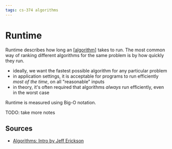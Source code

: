 ```yaml
---
tags: cs-374 algorithms
---
```


# Runtime

Runtime describes how long an [[algorithm]] takes to run. The most common way of ranking different algorithms for the same problem is by how quickly they run.

- ideally, we want the fastest possible algorithm for any particular problem
- in application settings, it is acceptable for programs to run efficiently _most of the time_, on all "reasonable" inputs
- in theory, it's often required that algorithms _always_ run efficiently, even in the worst case

Runtime is measured using Big-O notation.

TODO: take more notes

## Sources

- [Algorithms: Intro by Jeff Erickson](https://jeffe.cs.illinois.edu/teaching/algorithms/book/00-intro.pdf)

[//begin]: # "Autogenerated link references for markdown compatibility"
[algorithm]: algorithm "Algorithm"
[//end]: # "Autogenerated link references"
